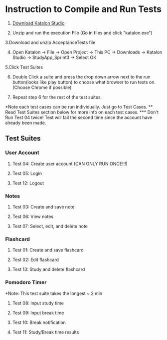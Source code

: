 # Instruction to Compile and Run Tests # 
1. [Download Katalon Studio](https://www.katalon.com/download/)

2. Unzip and run the execution File (Go in files and click "katalon.exe")

3.Download and unzip AcceptanceTests file

4. Open Katalon -> File -> Open Project -> This PC -> Downloads -> Katalon Studio -> StudyApp_Sprint3 -> Select OK

5.Click Test Suites

6. Double Click a suite and press the drop down arrow next to the run button(looks like play button) to choose what browser to run tests on. (Choose Chrome if possible) 

7. Repeat step 6 for the rest of the test suites.

*Note each test cases can be run individually. Just go to Test Cases.
** Read Test Suites section below for more info on each test cases.
*** Don't Run Test 04 twice! Test will fail the second time since the account have already been made. 
## Test Suites ##
### User Account ###
1. Test 04: Create user account (CAN ONLY RUN ONCE!!!) 

2. Test 05: Login

3. Test 12: Logout

### Notes ###
1. Test 03: Create and save note

2. Test 06: View notes

3. Test 07: Select, edit, and delete note

### Flashcard ###
1. Test 01: Create and save flashcard

2. Test 02: Edit flashcard

3. Test 13: Study and delete flashcard

### Pomodoro Timer ###
*Note: This test suite takes the longest ~ 2 min

1. Test 08: Input study time

2. Test 09: Input break time

3. Test 10: Break notification 

4. Test 11: Study/Break time results

